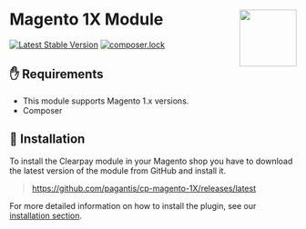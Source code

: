# Magento 1X Module <img src="https://files.readme.io/ebe5d35-clearpay_black.svg" width="100" align="right">

[![Latest Stable Version](https://poser.pugx.org/clearpay/magento-1x/v/stable)](https://packagist.org/packages/clearpay/magento-1x)
[![composer.lock](https://poser.pugx.org/clearpay/magento-1x/composerlock)](https://packagist.org/packages/clearpay/magento-1x)

## :hand: Requirements
* This module supports Magento 1.x versions.
* Composer

## :floppy_disk: Installation
To install the Clearpay module in your Magento shop you have to download the latest version of the module from GitHub and install it.

> https://github.com/pagantis/cp-magento-1X/releases/latest

For more detailed information on how to install the plugin, see our [installation section](/Documentation/install.md).